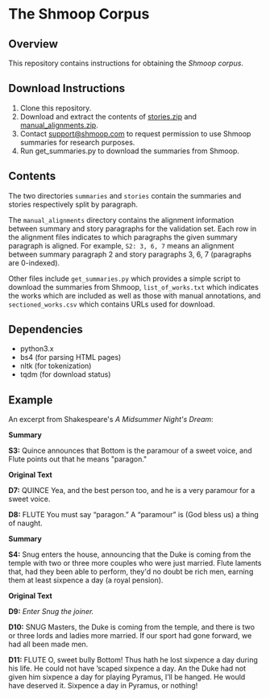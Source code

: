 # The Shmoop Corpus

## Overview

This repository contains instructions for obtaining the *Shmoop corpus*.

## Download Instructions

1. Clone this repository.
2. Download and extract the contents of [stories.zip](http://www.cs.toronto.edu/~atef/stories.zip) and [manual_alignments.zip](http://www.cs.toronto.edu/~atef/manual_alignments.zip).
3. Contact support@shmoop.com to request permission to use Shmoop summaries for research purposes.
4. Run get_summaries.py to download the summaries from Shmoop.

## Contents

The two directories `summaries` and `stories` contain the summaries and stories respectively split by paragraph.

The `manual_alignments` directory contains the alignment information between summary and story paragraphs for the validation set.
Each row in the alignment files indicates to which paragraphs the given summary paragraph is aligned.
For example, `S2: 3, 6, 7` means an alignment between summary paragraph 2 and story paragraphs 3, 6, 7 (paragraphs are 0-indexed).

Other files include `get_summaries.py` which provides a simple script to download the summaries from Shmoop, `list_of_works.txt` which indicates the works which are included as well as those with manual annotations, and `sectioned_works.csv` which contains URLs used for download.

## Dependencies

- python3.x
- bs4 (for parsing HTML pages)
- nltk (for tokenization)
- tqdm (for download status)


## Example

An excerpt from Shakespeare's _A Midsummer Night's Dream_:

**Summary**

**S3:** Quince announces that Bottom is the paramour of a sweet voice, and Flute points out that he means "paragon."

**Original Text**

**D7:** QUINCE  Yea, and the best person too, and he is a very paramour for a sweet voice.

**D8:** FLUTE You must say “paragon.” A “paramour” is (God bless us) a thing of naught.

**Summary**

**S4:** Snug enters the house, announcing that the Duke is coming from the temple with two or three more couples who were just married.  Flute laments that, had they been able to perform, they'd no doubt be rich men, earning them at least sixpence a day (a royal pension).

**Original Text**

**D9:** _Enter Snug the joiner._

**D10:** SNUG Masters, the Duke is coming from the temple,	 and there is two or three lords and ladies more married. If our sport had gone forward, we had all been made men.

**D11:** FLUTE O, sweet bully Bottom! Thus hath he lost sixpence a day during his life. He could not have ’scaped sixpence a day. An the Duke had not given him sixpence a day for playing Pyramus, I’ll be hanged. He would have deserved it. Sixpence a day in Pyramus, or nothing!

